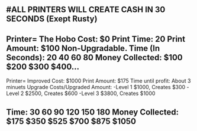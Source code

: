 #ALL PRINTERS WILL CREATE CASH IN 30 SECONDS (Exept Rusty)
-----------------------------------------------
Printer= The Hobo
Cost: $0
Print Time: 20
Print Amount: $100
Non-Upgradable. 
Time (In Seconds): 20    40    60   80
Money Collected:  $100  $200  $300 $400...
------------------------------------------------
Printer= Improved
Cost: $1000
Print Amount: $175
Time until profit: About 3 minuets
Upgrade Costs/Upgraded Amount:
-Level 1 $1000, Creates $300
-Level 2 $2500, Creates $600
-Level 3 $3800, Creates $1000

Time:		   30   60   90   120  150  180
Money Collected:  $175 $350 $525 $700 $875 $1050
--------------------------------------------------
